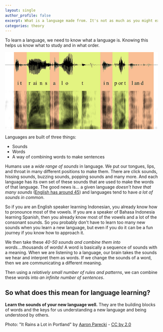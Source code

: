 ```yaml
---
layout: single
author_profile: false
excerpt: What is a language made from. It's not as much as you might except.
categories: theory
---
```


To learn a language, we need to know what a language is. Knowing this helps us know what to study and in what order.


![](/assets/rainsportland.jpg)



Languages are built of three things:


- Sounds
- Words
- A way of combining words to make sentences

Humans use a *wide range of sounds* in language. We put our tongues, lips, and throat in many different positions to make them. There are click sounds, hissing sounds, buzzing sounds, popping sounds and many more. And each language has its own set of these sounds that are used to make the words of that language. The good news is... a given language *doesn't have that many sounds* ([English has around 45](https://en.wikipedia.org/wiki/English_phonology)) and languages tend to have *a lot of sounds in common*.

So if you are an English speaker learning Indonesian, you already know how to pronounce most of the vowels. If you are a speaker of Bahasa Indonesia learning Spanish, then you already know most of the vowels and a lot of the consonant sounds. So you probably don't have to learn too many new sounds when you learn a new language, but even if you do it can be a fun journey if you know how to approach it.

We then take these *40-50 sounds and combine them into words.*...thousands of words! A word is basically a sequence of sounds with a meaning. When we are listening to a language, our brain takes the sounds we hear and interpret them as words. If we change the sounds of a word, then we are communicating a different meaning.

Then using a *relatively small number of rules and patterns*, we can combine these words into *an infinite number of sentences*.


## So what does this mean for language learning?

**Learn the sounds of your new language well.** They are the building blocks of words and the keys for us understanding a new language and being understood by others.



Photo: "It Rains a Lot in Portland" by [Aaron Parecki](https://www.flickr.com/photos/aaronpk/) - [CC by 2.0](https://creativecommons.org/licenses/by/2.0/)